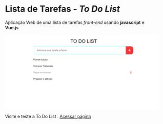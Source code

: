 # Lista de Tarefas - _To Do List_
Aplicação Web de uma lista de tarefas  _front-end_ usando **javascript** e **Vue.js**

![Screenshot da tela](screenshot.png)

Visite e teste a To Do List : [Acessar página](https://felypepaiva.github.io/Lista-de-Tarefas_To-Do-List/)
